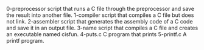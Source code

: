 0-preprocessor  script that runs a C file through the preprocessor and save the result into another file.
1-compiler  script that compiles a C file but does not link.
2-assembler  script that generates the assembly code of a C code and save it in an output file.
3-name  script that compiles a C file and creates an executable named cisfun.
4-puts.c  C program that prints
5-printf.c  A printf program.
